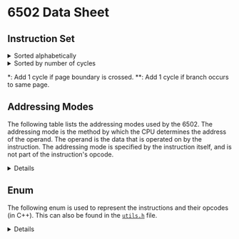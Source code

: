 # 6502 Data Sheet

## Instruction Set

<details>
<summary>Sorted alphabetically</summary>

| Instruction | Opcode | Addressing Mode | Cycles |
|-------------|--------|-----------------|--------|
| ADC         | 0x69   | Immediate       | 2      |
| ADC         | 0x65   | Zero Page       | 3      |
| ADC         | 0x75   | Zero Page, X    | 4      |
| ADC         | 0x6D   | Absolute        | 4      |
| ADC         | 0x7D   | Absolute, X     | 4*     |
| ADC         | 0x79   | Absolute, Y     | 4*     |
| ADC         | 0x61   | (Indirect, X)   | 6      |
| ADC         | 0x71   | (Indirect), Y   | 5*     |
| AND         | 0x29   | Immediate       | 2      |
| AND         | 0x25   | Zero Page       | 3      |
| AND         | 0x35   | Zero Page, X    | 4      |
| AND         | 0x2D   | Absolute        | 4      |
| AND         | 0x3D   | Absolute, X     | 4*     |
| AND         | 0x39   | Absolute, Y     | 4*     |
| AND         | 0x21   | (Indirect, X)   | 6      |
| AND         | 0x31   | (Indirect), Y   | 5*     |
| ASL         | 0x0A   | Accumulator     | 2      |
| ASL         | 0x06   | Zero Page       | 5      |
| ASL         | 0x16   | Zero Page, X    | 6      |
| ASL         | 0x0E   | Absolute        | 6      |
| ASL         | 0x1E   | Absolute, X     | 7      |
| BCC         | 0x90   | Relative        | 2**    |
| BCS         | 0xB0   | Relative        | 2**    |
| BEQ         | 0xF0   | Relative        | 2**    |
| BIT         | 0x24   | Zero Page       | 3      |
| BIT         | 0x2C   | Absolute        | 4      |
| BMI         | 0x30   | Relative        | 2**    |
| BNE         | 0xD0   | Relative        | 2**    |
| BPL         | 0x10   | Relative        | 2**    |
| BRK         | 0x00   | Implied         | 7      |
| BVC         | 0x50   | Relative        | 2**    |
| BVS         | 0x70   | Relative        | 2**    |
| CLC         | 0x18   | Implied         | 2      |
| CLD         | 0xD8   | Implied         | 2      |
| CLI         | 0x58   | Implied         | 2      |
| CLV         | 0xB8   | Implied         | 2      |
| CMP         | 0xC9   | Immediate       | 2      |
| CMP         | 0xC5   | Zero Page       | 3      |
| CMP         | 0xD5   | Zero Page, X    | 4      |
| CMP         | 0xCD   | Absolute        | 4      |
| CMP         | 0xDD   | Absolute, X     | 4*     |
| CMP         | 0xD9   | Absolute, Y     | 4*     |
| CMP         | 0xC1   | (Indirect, X)   | 6      |
| CMP         | 0xD1   | (Indirect), Y   | 5*     |
| CPX         | 0xE0   | Immediate       | 2      |
| CPX         | 0xE4   | Zero Page       | 3      |
| CPX         | 0xEC   | Absolute        | 4      |
| CPY         | 0xC0   | Immediate       | 2      |
| CPY         | 0xC4   | Zero Page       | 3      |
| CPY         | 0xCC   | Absolute        | 4      |
| DEC         | 0xC6   | Zero Page       | 5      |
| DEC         | 0xD6   | Zero Page, X    | 6      |
| DEC         | 0xCE   | Absolute        | 6      |
| DEC         | 0xDE   | Absolute, X     | 7      |
| DEX         | 0xCA   | Implied         | 2      |
| DEY         | 0x88   | Implied         | 2      |
| EOR         | 0x49   | Immediate       | 2      |
| EOR         | 0x45   | Zero Page       | 3      |
| EOR         | 0x55   | Zero Page, X    | 4      |
| EOR         | 0x4D   | Absolute        | 4      |
| EOR         | 0x5D   | Absolute, X     | 4*     |
| EOR         | 0x59   | Absolute, Y     | 4*     |
| EOR         | 0x41   | (Indirect, X)   | 6      |
| EOR         | 0x51   | (Indirect), Y   | 5*     |
| INC         | 0xE6   | Zero Page       | 5      |
| INC         | 0xF6   | Zero Page, X    | 6      |
| INC         | 0xEE   | Absolute        | 6      |
| INC         | 0xFE   | Absolute, X     | 7      |
| INX         | 0xE8   | Implied         | 2      |
| INY         | 0xC8   | Implied         | 2      |
| JMP         | 0x4C   | Absolute        | 3      |
| JMP         | 0x6C   | Indirect        | 5      |
| JSR         | 0x20   | Absolute        | 6      |
| LDA         | 0xA9   | Immediate       | 2      |
| LDA         | 0xA5   | Zero Page       | 3      |
| LDA         | 0xB5   | Zero Page, X    | 4      |
| LDA         | 0xAD   | Absolute        | 4      |
| LDA         | 0xBD   | Absolute, X     | 4*     |
| LDA         | 0xB9   | Absolute, Y     | 4*     |
| LDA         | 0xA1   | (Indirect, X)   | 6      |
| LDA         | 0xB1   | (Indirect), Y   | 5*     |
| LDX         | 0xA2   | Immediate       | 2      |
| LDX         | 0xA6   | Zero Page       | 3      |
| LDX         | 0xB6   | Zero Page, Y    | 4      |
| LDX         | 0xAE   | Absolute        | 4      |
| LDX         | 0xBE   | Absolute, Y     | 4*     |
| LDY         | 0xA0   | Immediate       | 2      |
| LDY         | 0xA4   | Zero Page       | 3      |
| LDY         | 0xB4   | Zero Page, X    | 4      |
| LDY         | 0xAC   | Absolute        | 4      |
| LDY         | 0xBC   | Absolute, X     | 4*     |
| LSR         | 0x4A   | Accumulator     | 2      |
| LSR         | 0x46   | Zero Page       | 5      |
| LSR         | 0x56   | Zero Page, X    | 6      |
| LSR         | 0x4E   | Absolute        | 6      |
| LSR         | 0x5E   | Absolute, X     | 7      |
| NOP         | 0xEA   | Implied         | 2      |
| ORA         | 0x09   | Immediate       | 2      |
| ORA         | 0x05   | Zero Page       | 3      |
| ORA         | 0x15   | Zero Page, X    | 4      |
| ORA         | 0x0D   | Absolute        | 4      |
| ORA         | 0x1D   | Absolute, X     | 4*     |
| ORA         | 0x19   | Absolute, Y     | 4*     |
| ORA         | 0x01   | (Indirect, X)   | 6      |
| ORA         | 0x11   | (Indirect), Y   | 5*     |
| PHA         | 0x48   | Implied         | 3      |
| PHP         | 0x08   | Implied         | 3      |
| PLA         | 0x68   | Implied         | 4      |
| PLP         | 0x28   | Implied         | 4      |
| ROL         | 0x2A   | Accumulator     | 2      |
| ROL         | 0x26   | Zero Page       | 5      |
| ROL         | 0x36   | Zero Page, X    | 6      |
| ROL         | 0x2E   | Absolute        | 6      |
| ROL         | 0x3E   | Absolute, X     | 7      |
| ROR         | 0x6A   | Accumulator     | 2      |
| ROR         | 0x66   | Zero Page       | 5      |
| ROR         | 0x76   | Zero Page, X    | 6      |
| ROR         | 0x6E   | Absolute        | 6      |
| ROR         | 0x7E   | Absolute, X     | 7      |
| RTI         | 0x40   | Implied         | 6      |
| RTS         | 0x60   | Implied         | 6      |
| SBC         | 0xE9   | Immediate       | 2      |
| SBC         | 0xE5   | Zero Page       | 3      |
| SBC         | 0xF5   | Zero Page, X    | 4      |
| SBC         | 0xED   | Absolute        | 4      |
| SBC         | 0xFD   | Absolute, X     | 4*     |
| SBC         | 0xF9   | Absolute, Y     | 4*     |
| SBC         | 0xE1   | (Indirect, X)   | 6      |
| SBC         | 0xF1   | (Indirect), Y   | 5*     |
| SEC         | 0x38   | Implied         | 2      |
| SED         | 0xF8   | Implied         | 2      |
| SEI         | 0x78   | Implied         | 2      |
| STA         | 0x85   | Zero Page       | 3      |
| STA         | 0x95   | Zero Page, X    | 4      |
| STA         | 0x8D   | Absolute        | 4      |
| STA         | 0x9D   | Absolute, X     | 5      |
| STA         | 0x99   | Absolute, Y     | 5      |
| STA         | 0x81   | (Indirect, X)   | 6      |
| STA         | 0x91   | (Indirect), Y   | 6      |
| STX         | 0x86   | Zero Page       | 3      |
| STX         | 0x96   | Zero Page, Y    | 4      |
| STX         | 0x8E   | Absolute        | 4      |
| STY         | 0x84   | Zero Page       | 3      |
| STY         | 0x94   | Zero Page, X    | 4      |
| STY         | 0x8C   | Absolute        | 4      |
| TAX         | 0xAA   | Implied         | 2      |
| TAY         | 0xA8   | Implied         | 2      |
| TSX         | 0xBA   | Implied         | 2      |
| TXA         | 0x8A   | Implied         | 2      |
| TXS         | 0x9A   | Implied         | 2      |
| TYA         | 0x98   | Implied         | 2      |

</details>

<details>
<summary>Sorted by number of cycles</summary>

| Instruction | Opcode | Addressing Mode | Cycles |
|-------------|--------|-----------------|--------|
| ADC         | 0x69   | Immediate       | 2      |
| AND         | 0x29   | Immediate       | 2      |
| ASL         | 0x0A   | Accumulator     | 2      |
| CLC         | 0x18   | Implied         | 2      |
| CLD         | 0xD8   | Implied         | 2      |
| CLI         | 0x58   | Implied         | 2      |
| CLV         | 0xB8   | Implied         | 2      |
| CMP         | 0xC9   | Immediate       | 2      |
| CPX         | 0xE0   | Immediate       | 2      |
| CPY         | 0xC0   | Immediate       | 2      |
| DEX         | 0xCA   | Implied         | 2      |
| DEY         | 0x88   | Implied         | 2      |
| EOR         | 0x49   | Immediate       | 2      |
| INX         | 0xE8   | Implied         | 2      |
| INY         | 0xC8   | Implied         | 2      |
| LDA         | 0xA9   | Immediate       | 2      |
| LDX         | 0xA2   | Immediate       | 2      |
| LDY         | 0xA0   | Immediate       | 2      |
| LSR         | 0x4A   | Accumulator     | 2      |
| NOP         | 0xEA   | Implied         | 2      |
| ORA         | 0x09   | Immediate       | 2      |
| ROL         | 0x2A   | Accumulator     | 2      |
| ROR         | 0x6A   | Accumulator     | 2      |
| SBC         | 0xE9   | Immediate       | 2      |
| SEC         | 0x38   | Implied         | 2      |
| SED         | 0xF8   | Implied         | 2      |
| SEI         | 0x78   | Implied         | 2      |
| TAX         | 0xAA   | Implied         | 2      |
| TAY         | 0xA8   | Implied         | 2      |
| TSX         | 0xBA   | Implied         | 2      |
| TXA         | 0x8A   | Implied         | 2      |
| TXS         | 0x9A   | Implied         | 2      |
| TYA         | 0x98   | Implied         | 2      |
| BCC         | 0x90   | Relative        | 2**    |
| BCS         | 0xB0   | Relative        | 2**    |
| BEQ         | 0xF0   | Relative        | 2**    |
| BMI         | 0x30   | Relative        | 2**    |
| BNE         | 0xD0   | Relative        | 2**    |
| BPL         | 0x10   | Relative        | 2**    |
| BVC         | 0x50   | Relative        | 2**    |
| BVS         | 0x70   | Relative        | 2**    |
| ADC         | 0x65   | Zero Page       | 3      |
| AND         | 0x25   | Zero Page       | 3      |
| BIT         | 0x24   | Zero Page       | 3      |
| CMP         | 0xC5   | Zero Page       | 3      |
| CPX         | 0xE4   | Zero Page       | 3      |
| CPY         | 0xC4   | Zero Page       | 3      |
| EOR         | 0x45   | Zero Page       | 3      |
| JMP         | 0x4C   | Absolute        | 3      |
| LDA         | 0xA5   | Zero Page       | 3      |
| LDX         | 0xA6   | Zero Page       | 3      |
| LDY         | 0xA4   | Zero Page       | 3      |
| ORA         | 0x05   | Zero Page       | 3      |
| PHA         | 0x48   | Implied         | 3      |
| PHP         | 0x08   | Implied         | 3      |
| SBC         | 0xE5   | Zero Page       | 3      |
| STA         | 0x85   | Zero Page       | 3      |
| STX         | 0x86   | Zero Page       | 3      |
| STY         | 0x84   | Zero Page       | 3      |
| ADC         | 0x75   | Zero Page, X    | 4      |
| ADC         | 0x6D   | Absolute        | 4      |
| AND         | 0x35   | Zero Page, X    | 4      |
| AND         | 0x2D   | Absolute        | 4      |
| BIT         | 0x2C   | Absolute        | 4      |
| CMP         | 0xD5   | Zero Page, X    | 4      |
| CMP         | 0xCD   | Absolute        | 4      |
| CPX         | 0xEC   | Absolute        | 4      |
| CPY         | 0xCC   | Absolute        | 4      |
| EOR         | 0x55   | Zero Page, X    | 4      |
| EOR         | 0x4D   | Absolute        | 4      |
| LDA         | 0xB5   | Zero Page, X    | 4      |
| LDA         | 0xAD   | Absolute        | 4      |
| LDX         | 0xB6   | Zero Page, Y    | 4      |
| LDX         | 0xAE   | Absolute        | 4      |
| LDY         | 0xB4   | Zero Page, X    | 4      |
| LDY         | 0xAC   | Absolute        | 4      |
| ORA         | 0x15   | Zero Page, X    | 4      |
| ORA         | 0x0D   | Absolute        | 4      |
| PLA         | 0x68   | Implied         | 4      |
| PLP         | 0x28   | Implied         | 4      |
| SBC         | 0xF5   | Zero Page, X    | 4      |
| SBC         | 0xED   | Absolute        | 4      |
| STA         | 0x95   | Zero Page, X    | 4      |
| STA         | 0x8D   | Absolute        | 4      |
| STX         | 0x96   | Zero Page, Y    | 4      |
| STX         | 0x8E   | Absolute        | 4      |
| STY         | 0x94   | Zero Page, X    | 4      |
| STY         | 0x8C   | Absolute        | 4      |
| ADC         | 0x7D   | Absolute, X     | 4*     |
| ADC         | 0x79   | Absolute, Y     | 4*     |
| AND         | 0x3D   | Absolute, X     | 4*     |
| AND         | 0x39   | Absolute, Y     | 4*     |
| CMP         | 0xDD   | Absolute, X     | 4*     |
| CMP         | 0xD9   | Absolute, Y     | 4*     |
| EOR         | 0x5D   | Absolute, X     | 4*     |
| EOR         | 0x59   | Absolute, Y     | 4*     |
| LDA         | 0xBD   | Absolute, X     | 4*     |
| LDA         | 0xB9   | Absolute, Y     | 4*     |
| LDX         | 0xBE   | Absolute, Y     | 4*     |
| LDY         | 0xBC   | Absolute, X     | 4*     |
| ORA         | 0x1D   | Absolute, X     | 4*     |
| ORA         | 0x19   | Absolute, Y     | 4*     |
| SBC         | 0xFD   | Absolute, X     | 4*     |
| SBC         | 0xF9   | Absolute, Y     | 4*     |
| ASL         | 0x06   | Zero Page       | 5      |
| DEC         | 0xC6   | Zero Page       | 5      |
| INC         | 0xE6   | Zero Page       | 5      |
| JMP         | 0x6C   | Indirect        | 5      |
| LSR         | 0x46   | Zero Page       | 5      |
| ROL         | 0x26   | Zero Page       | 5      |
| ROR         | 0x66   | Zero Page       | 5      |
| STA         | 0x9D   | Absolute, X     | 5      |
| STA         | 0x99   | Absolute, Y     | 5      |
| ADC         | 0x71   | (Indirect), Y   | 5*     |
| AND         | 0x31   | (Indirect), Y   | 5*     |
| CMP         | 0xD1   | (Indirect), Y   | 5*     |
| EOR         | 0x51   | (Indirect), Y   | 5*     |
| LDA         | 0xB1   | (Indirect), Y   | 5*     |
| ORA         | 0x11   | (Indirect), Y   | 5*     |
| SBC         | 0xF1   | (Indirect), Y   | 5*     |
| ADC         | 0x61   | (Indirect, X)   | 6      |
| AND         | 0x21   | (Indirect, X)   | 6      |
| ASL         | 0x16   | Zero Page, X    | 6      |
| ASL         | 0x0E   | Absolute        | 6      |
| CMP         | 0xC1   | (Indirect, X)   | 6      |
| DEC         | 0xD6   | Zero Page, X    | 6      |
| DEC         | 0xCE   | Absolute        | 6      |
| EOR         | 0x41   | (Indirect, X)   | 6      |
| INC         | 0xF6   | Zero Page, X    | 6      |
| INC         | 0xEE   | Absolute        | 6      |
| JSR         | 0x20   | Absolute        | 6      |
| LDA         | 0xA1   | (Indirect, X)   | 6      |
| LSR         | 0x56   | Zero Page, X    | 6      |
| LSR         | 0x4E   | Absolute        | 6      |
| ORA         | 0x01   | (Indirect, X)   | 6      |
| ROL         | 0x36   | Zero Page, X    | 6      |
| ROL         | 0x2E   | Absolute        | 6      |
| ROR         | 0x76   | Zero Page, X    | 6      |
| ROR         | 0x6E   | Absolute        | 6      |
| RTI         | 0x40   | Implied         | 6      |
| RTS         | 0x60   | Implied         | 6      |
| SBC         | 0xE1   | (Indirect, X)   | 6      |
| STA         | 0x81   | (Indirect, X)   | 6      |
| STA         | 0x91   | (Indirect), Y   | 6      |
| ASL         | 0x1E   | Absolute, X     | 7      |
| BRK         | 0x00   | Implied         | 7      |
| DEC         | 0xDE   | Absolute, X     | 7      |
| INC         | 0xFE   | Absolute, X     | 7      |
| LSR         | 0x5E   | Absolute, X     | 7      |
| ROL         | 0x3E   | Absolute, X     | 7      |
| ROR         | 0x7E   | Absolute, X     | 7      |

</details>

\*: Add 1 cycle if page boundary is crossed.
\*\*: Add 1 cycle if branch occurs to same page.

## Addressing Modes

The following table lists the addressing modes used by the 6502. The addressing mode is the method by which the CPU
determines the address of the operand. The operand is the data that is operated on by the instruction. The addressing
mode is specified by the instruction itself, and is not part of the instruction's opcode.

<details>

| Addressing Mode | Description                                                                                                                 |
|-----------------|-----------------------------------------------------------------------------------------------------------------------------|
| Accumulator     | The operand is in the accumulator.                                                                                          |
| Immediate       | The operand is the next byte in memory.                                                                                     |
| Implied         | The instruction does not use an operand.                                                                                    |
| Absolute        | The operand is the next two bytes in memory.                                                                                |
| Absolute, X     | The operand is the next two bytes in memory, plus the X register.                                                           |
| Absolute, Y     | The operand is the next two bytes in memory, plus the Y register.                                                           |
| Zero Page       | The operand is the next byte in memory.                                                                                     |
| Zero Page, X    | The operand is the next byte in memory, plus the X register.                                                                |
| Zero Page, Y    | The operand is the next byte in memory, plus the Y register.                                                                |
| (Indirect, X)   | The operand is the next byte in memory, plus the X register. The operand is the address of the operand.                     |
| (Indirect), Y   | The operand is the next byte in memory. The operand is the address of the operand, plus the Y register.                     |
| Relative        | The operand is the next byte in memory. The operand is the address of the operand, relative to the current program counter. |

</details>

## Enum

The following enum is used to represent the instructions and their opcodes (in C++). This can also be found in
the [`utils.h`](src/include/utils.h) file.

<details>

```cpp
using byte = unsigned char;

enum class Instruction : byte
{
    BRK_IMP = 0x00,  // BRK Implied (1 byte, 7 cycles)
    NOP_IMP = 0xEA,  // NOP Implied (1 byte, 2 cycles)

    ADC_IM = 0x69,   // ADC Immediate (2 bytes, 2 cycles)
    ADC_ZP = 0x65,   // ADC Zero Page (2 bytes, 3 cycles)
    ADC_ZPX = 0x75,  // ADC Zero Page X (2 bytes, 4 cycles)
    ADC_AB = 0x6D,   // ADC Absolute (3 bytes, 4 cycles)
    ADC_ABX = 0x7D,  // ADC Absolute X (3 bytes, 4 cycles)
    ADC_ABY = 0x79,  // ADC Absolute Y (3 bytes, 4 cycles)
    ADC_INX = 0x61,  // ADC Indirect X (2 bytes, 6 cycles)
    ADC_INY = 0x71,  // ADC Indirect Y (2 bytes, 5 cycles)

    AND_IM = 0x29,   // AND Immediate (2 bytes, 2 cycles)
    AND_ZP = 0x25,   // AND Zero Page (2 bytes, 3 cycles)
    AND_ZPX = 0x35,  // AND Zero Page X (2 bytes, 4 cycles)
    AND_AB = 0x2D,   // AND Absolute (3 bytes, 4 cycles)
    AND_ABX = 0x3D,  // AND Absolute X (3 bytes, 4 cycles)
    AND_ABY = 0x39,  // AND Absolute Y (3 bytes, 4 cycles)
    AND_INX = 0x21,  // AND Indirect X (2 bytes, 6 cycles)
    AND_INY = 0x31,  // AND Indirect Y (2 bytes, 5 cycles)

    ASL_ACC = 0x0A,  // ASL Accumulator (1 byte, 2 cycles)
    ASL_ZP = 0x06,   // ASL Zero Page (2 bytes, 5 cycles)
    ASL_ZPX = 0x16,  // ASL Zero Page X (2 bytes, 6 cycles)
    ASL_AB = 0x0E,   // ASL Absolute (3 bytes, 6 cycles)
    ASL_ABX = 0x1E,  // ASL Absolute X (3 bytes, 7 cycles)

    BCC_REL = 0x90,  // BCC Relative (2 bytes, 2 cycles)
    BCS_REL = 0xB0,  // BCS Relative (2 bytes, 2 cycles)
    BEQ_REL = 0xF0,  // BEQ Relative (2 bytes, 2 cycles)
    BMI_REL = 0x30,  // BMI Relative (2 bytes, 2 cycles)
    BNE_REL = 0xD0,  // BNE Relative (2 bytes, 2 cycles)
    BPL_REL = 0x10,  // BPL Relative (2 bytes, 2 cycles)
	BVC_REL = 0x50,  // BVC Relative (2 bytes, 2 cycles)
    BVS_REL = 0x70,  // BVS Relative (2 bytes, 2 cycles)

    BIT_ZP = 0x24,   // BIT Zero Page (2 bytes, 3 cycles)
    BIT_AB = 0x2C,   // BIT Absolute (3 bytes, 4 cycles)

    CLC_IMP = 0x18,  // CLC Implied (1 byte, 2 cycles)
    CLD_IMP = 0xD8,  // CLD Implied (1 byte, 2 cycles)
    CLI_IMP = 0x58,  // CLI Implied (1 byte, 2 cycles)
    CLV_IMP = 0xB8,  // CLV Implied (1 byte, 2 cycles)

    CMP_IM = 0xC9,   // CMP Immediate (2 bytes, 2 cycles)
    CMP_ZP = 0xC5,   // CMP Zero Page (2 bytes, 3 cycles)
    CMP_ZPX = 0xD5,  // CMP Zero Page X (2 bytes, 4 cycles)
    CMP_AB = 0xCD,   // CMP Absolute (3 bytes, 4 cycles)
    CMP_ABX = 0xDD,  // CMP Absolute X (3 bytes, 4 cycles)
    CMP_ABY = 0xD9,  // CMP Absolute Y (3 bytes, 4 cycles)
    CMP_INX = 0xC1,  // CMP Indirect X (2 bytes, 6 cycles)
    CMP_INY = 0xD1,  // CMP Indirect Y (2 bytes, 5 cycles)

    CPX_IM = 0xE0,   // CPX Immediate (2 bytes, 2 cycles)
    CPX_ZP = 0xE4,   // CPX Zero Page (2 bytes, 3 cycles)
    CPX_AB = 0xEC,   // CPX Absolute (3 bytes, 4 cycles)

    CPY_IM = 0xC0,   // CPY Immediate (2 bytes, 2 cycles)
    CPY_ZP = 0xC4,   // CPY Zero Page (2 bytes, 3 cycles)
    CPY_AB = 0xCC,   // CPY Absolute (3 bytes, 4 cycles)

    DEC_ZP = 0xC6,   // DEC Zero Page (2 bytes, 5 cycles)
    DEC_ZPX = 0xD6,  // DEC Zero Page X (2 bytes, 6 cycles)
    DEC_AB = 0xCE,   // DEC Absolute (3 bytes, 6 cycles)
    DEC_ABX = 0xDE,  // DEC Absolute X (3 bytes, 7 cycles)

    DEX_IMP = 0xCA,  // DEX Implied (1 byte, 2 cycles)
    DEY_IMP = 0x88,  // DEY Implied (1 byte, 2 cycles)

    EOR_IM = 0x49,   // EOR Immediate (2 bytes, 2 cycles)
    EOR_ZP = 0x45,   // EOR Zero Page (2 bytes, 3 cycles)
    EOR_ZPX = 0x55,  // EOR Zero Page X (2 bytes, 4 cycles)
    EOR_AB = 0x4D,   // EOR Absolute (3 bytes, 4 cycles)
    EOR_ABX = 0x5D,  // EOR Absolute X (3 bytes, 4 cycles)
    EOR_ABY = 0x59,  // EOR Absolute Y (3 bytes, 4 cycles)
    EOR_INX = 0x41,  // EOR Indirect X (2 bytes, 6 cycles)
    EOR_INY = 0x51,  // EOR Indirect Y (2 bytes, 5 cycles)

    INC_ZP = 0xE6,   // INC Zero Page (2 bytes, 5 cycles)
    INC_ZPX = 0xF6,  // INC Zero Page X (2 bytes, 6 cycles)
    INC_AB = 0xEE,   // INC Absolute (3 bytes, 6 cycles)
    INC_ABX = 0xFE,  // INC Absolute X (3 bytes, 7 cycles)

    INX_IMP = 0xE8,  // INX Implied (1 byte, 2 cycles)
    INY_IMP = 0xC8,  // INY Implied (1 byte, 2 cycles)

    JMP_AB = 0x4C,   // JMP Absolute (3 bytes, 3 cycles)
    JMP_IN = 0x6C,   // JMP Indirect (3 bytes, 5 cycles)
    JSR_AB = 0x20,   // JSR Absolute (3 bytes, 6 cycles)

    LDA_IM = 0xA9,   // LDA Immediate (2 bytes, 2 cycles)
    LDA_ZP = 0xA5,   // LDA Zero Page (2 bytes, 3 cycles)
    LDA_ZPX = 0xB5,  // LDA Zero Page X (2 bytes, 4 cycles)
    LDA_AB = 0xAD,   // LDA Absolute (3 bytes, 4 cycles)
    LDA_ABX = 0xBD,  // LDA Absolute X (3 bytes, 4 cycles)
    LDA_ABY = 0xB9,  // LDA Absolute Y (3 bytes, 4 cycles)
    LDA_INX = 0xA1,  // LDA Indirect X (2 bytes, 6 cycles)
    LDA_INY = 0xB1,  // LDA Indirect Y (2 bytes, 5 cycles)

    LDX_IM = 0xA2,   // LDX Immediate (2 bytes, 2 cycles)
    LDX_ZP = 0xA6,   // LDX Zero Page (2 bytes, 3 cycles)
    LDX_ZPY = 0xB6,  // LDX Zero Page Y (2 bytes, 4 cycles)
    LDX_AB = 0xAE,   // LDX Absolute (3 bytes, 4 cycles)
    LDX_ABY = 0xBE,  // LDX Absolute Y (3 bytes, 4 cycles)

    LDY_IM = 0xA0,   // LDY Immediate (2 bytes, 2 cycles)
    LDY_ZP = 0xA4,   // LDY Zero Page (2 bytes, 3 cycles)
    LDY_ZPX = 0xB4,  // LDY Zero Page X (2 bytes, 4 cycles)
    LDY_AB = 0xAC,   // LDY Absolute (3 bytes, 4 cycles)
    LDY_ABX = 0xBC,  // LDY Absolute X (3 bytes, 4 cycles)

    LSR_ACC = 0x4A,  // LSR Accumulator (1 byte, 2 cycles)
    LSR_ZP = 0x46,   // LSR Zero Page (2 bytes, 5 cycles)
    LSR_ZPX = 0x56,  // LSR Zero Page X (2 bytes, 6 cycles)
    LSR_AB = 0x4E,   // LSR Absolute (3 bytes, 6 cycles)
    LSR_ABX = 0x5E,  // LSR Absolute X (3 bytes, 7 cycles)

    ORA_IM = 0x09,   // ORA Immediate (2 bytes, 2 cycles)
    ORA_ZP = 0x05,   // ORA Zero Page (2 bytes, 3 cycles)
    ORA_ZPX = 0x15,  // ORA Zero Page X (2 bytes, 4 cycles)
    ORA_AB = 0x0D,   // ORA Absolute (3 bytes, 4 cycles)
    ORA_ABX = 0x1D,  // ORA Absolute X (3 bytes, 4 cycles)
    ORA_ABY = 0x19,  // ORA Absolute Y (3 bytes, 4 cycles)
    ORA_INX = 0x01,  // ORA Indirect X (2 bytes, 6 cycles)
    ORA_INY = 0x11,  // ORA Indirect Y (2 bytes, 5 cycles)

    PHA_IMP = 0x48,  // PHA Implied (1 byte, 3 cycles)
    PHP_IMP = 0x08,  // PHP Implied (1 byte, 3 cycles)
    PLA_IMP = 0x68,  // PLA Implied (1 byte, 4 cycles)
    PLP_IMP = 0x28,  // PLP Implied (1 byte, 4 cycles)

    ROL_ACC = 0x2A,  // ROL Accumulator (1 byte, 2 cycles)
    ROL_ZP = 0x26,   // ROL Zero Page (2 bytes, 5 cycles)
    ROL_ZPX = 0x36,  // ROL Zero Page X (2 bytes, 6 cycles)
    ROL_AB = 0x2E,   // ROL Absolute (3 bytes, 6 cycles)
    ROL_ABX = 0x3E,  // ROL Absolute X (3 bytes, 7 cycles)

    ROR_ACC = 0x6A,  // ROR Accumulator (1 byte, 2 cycles)
    ROR_ZP = 0x66,   // ROR Zero Page (2 bytes, 5 cycles)
    ROR_ZPX = 0x76,  // ROR Zero Page X (2 bytes, 6 cycles)
    ROR_AB = 0x6E,   // ROR Absolute (3 bytes, 6 cycles)
    ROR_ABX = 0x7E,  // ROR Absolute X (3 bytes, 7 cycles)

    RTI_IMP = 0x40,  // RTI Implied (1 byte, 6 cycles)
    RTS_IMP = 0x60,  // RTS Implied (1 byte, 6 cycles)

    SBC_IM = 0xE9,   // SBC Immediate (2 bytes, 2 cycles)
    SBC_ZP = 0xE5,   // SBC Zero Page (2 bytes, 3 cycles)
    SBC_ZPX = 0xF5,  // SBC Zero Page X (2 bytes, 4 cycles)
    SBC_AB = 0xED,   // SBC Absolute (3 bytes, 4 cycles)
    SBC_ABX = 0xFD,  // SBC Absolute X (3 bytes, 4 cycles)
    SBC_ABY = 0xF9,  // SBC Absolute Y (3 bytes, 4 cycles)
    SBC_INX = 0xE1,  // SBC Indirect X (2 bytes, 6 cycles)
    SBC_INY = 0xF1,  // SBC Indirect Y (2 bytes, 5 cycles)

    SEC_IMP = 0x38,  // SEC Implied (1 byte, 2 cycles)
    SED_IMP = 0xF8,  // SED Implied (1 byte, 2 cycles)
    SEI_IMP = 0x78,  // SEI Implied (1 byte, 2 cycles)

    STA_ZP = 0x85,   // STA Zero Page (2 bytes, 3 cycles)
    STA_ZPX = 0x95,  // STA Zero Page X (2 bytes, 4 cycles)
    STA_AB = 0x8D,   // STA Absolute (3 bytes, 4 cycles)
    STA_ABX = 0x9D,  // STA Absolute X (3 bytes, 5 cycles)
    STA_ABY = 0x99,  // STA Absolute Y (3 bytes, 5 cycles)
    STA_INX = 0x81,  // STA Indirect X (2 bytes, 6 cycles)
    STA_INY = 0x91,  // STA Indirect Y (2 bytes, 6 cycles)

    STX_ZP = 0x86,   // STX Zero Page (2 bytes, 3 cycles)
    STX_ZPY = 0x96,  // STX Zero Page Y (2 bytes, 4 cycles)
    STX_AB = 0x8E,   // STX Absolute (3 bytes, 4 cycles)

    STY_ZP = 0x84,   // STY Zero Page (2 bytes, 3 cycles)
    STY_ZPX = 0x94,  // STY Zero Page X (2 bytes, 4 cycles)
    STY_AB = 0x8C,   // STY Absolute (3 bytes, 4 cycles)

    TAX_IMP = 0xAA,  // TAX Implied (1 byte, 2 cycles)
    TXA_IMP = 0x8A,  // TXA Implied (1 byte, 2 cycles)
    TAY_IMP = 0xA8,  // TAY Implied (1 byte, 2 cycles)
    TYA_IMP = 0x98,  // TYA Implied (1 byte, 2 cycles)

    TSX_IMP = 0xBA,  // TSX Implied (1 byte, 2 cycles)
    TXS_IMP = 0x9A,  // TXS Implied (1 byte, 2 cycles)
};
```

</details>
